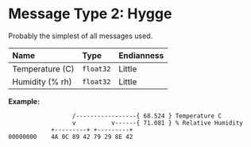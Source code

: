 # Message Type 2: Hygge

Probably the simplest of all messages used.

| Name            | Type      | Endianness |
| :-------------- | :-------- | :--------- |
| Temperature (C) | `float32` | Little     |
| Humidity (% rh) | `float32` | Little     |

__Example:__
```
                  /-----------------{ 68.524 } Temperature C
                  v          v------{ 71.081 } % Relative Humidity
            +---------+ +---------+
00000000    4A 0C 89 42 79 29 8E 42
```
